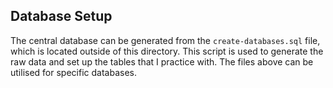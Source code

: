 ## Database Setup

The central database can be generated from the `create-databases.sql` file, which is located outside of this directory. This script is used to generate the raw data and set up the tables that I practice with. The files above can be utilised for specific databases.
